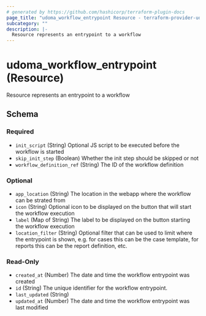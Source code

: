 ```yaml
---
# generated by https://github.com/hashicorp/terraform-plugin-docs
page_title: "udoma_workflow_entrypoint Resource - terraform-provider-udoma"
subcategory: ""
description: |-
  Resource represents an entrypoint to a workflow
---
```


# udoma_workflow_entrypoint (Resource)

Resource represents an entrypoint to a workflow



<!-- schema generated by tfplugindocs -->
## Schema

### Required

- `init_script` (String) Optional JS script to be executed before the workflow is started
- `skip_init_step` (Boolean) Whether the init step should be skipped or not
- `workflow_definition_ref` (String) The ID of the workflow definition

### Optional

- `app_location` (String) The location in the webapp where the workflow can be strated from
- `icon` (String) Optional icon to be displayed on the button that will start the workflow execution
- `label` (Map of String) The label to be displayed on the button starting the workflow execution
- `location_filter` (String) Optional filter that can be used to limit where the entrypoint is shown, e.g.
        for cases this can be the case template, for reports this can be the report 
        definition, etc.

### Read-Only

- `created_at` (Number) The date and time the workflow entrypoint was created
- `id` (String) The unique identifier for the workflow entrypoint.
- `last_updated` (String)
- `updated_at` (Number) The date and time the workflow entrypoint was last modified
